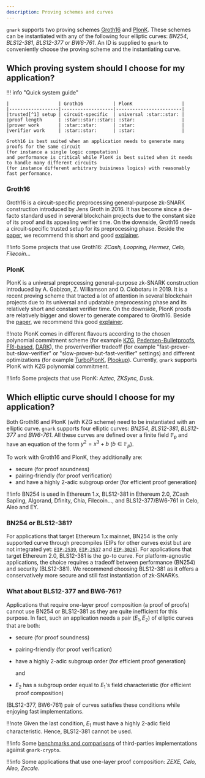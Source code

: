 ```yaml
---
description: Proving schemes and curves
---
```


`gnark` supports two proving schemes [Groth16](https://eprint.iacr.org/2016/260.pdf) and [PlonK](https://eprint.iacr.org/2019/953.pdf).
These schemes can be instantiated with any of the following four elliptic curves: *BN254*, *BLS12-381*, *BLS12-377* or *BW6-761*.
An ID is supplied to `gnark` to conveniently choose the proving scheme and the instantiating curve.

## Which proving system should I choose for my application?

!!! info "Quick system guide"

    |                  | Groth16           | PlonK                  |
    |------------------|-------------------|------------------------|
    |trusted[^1] setup | circuit-specific  | universal :star::star: |
    |proof length      | :star::star::star:| :star:                 |
    |prover work       | :star::star:      | :star:                 |
    |verifier work     | :star::star:      | :star:                 |

    Groth16 is best suited when an application needs to generate many proofs for the same circuit
    (for instance a single logic computation)
    and performance is critical while PlonK is best suited when it needs to handle many different circuits
    (for instance different arbitrary buisiness logics) with reasonably fast performance.

### Groth16

Groth16 is a circuit-specific preprocessing general-purpose zk-SNARK construction introduced by Jens Groth in 2016.
It has become since a de-facto standard used in several blockchain projects due to the constant size of its proof and its appealing verifier time.
On the downside, Groth16 needs a circuit-specific trusted setup for its preprocessing phase.
Beside the [paper](http://www.zeroknowledgeblog.com/index.php/groth16), we recommend this short and good [explainer](http://www.zeroknowledgeblog.com/index.php/groth16).

!!!info
    Some projects that use Groth16: *ZCash, Loopring, Hermez, Celo, Filecoin…*

### PlonK

PlonK is a universal preprocessing general-purpose zk-SNARK construction introduced by A. Gabizon, Z. Williamson and O. Ciobotaru in 2019.
It is a recent proving scheme that tracted a lot of attention in several blockchain projects due to its universal and updatable preprocessing phase and its relatively short and constant verifier time.
On the downside, PlonK proofs are relatively bigger and slower to generate compared to Groth16.
Beside the [paper](https://eprint.iacr.org/2019/953.pdf), we recommend this good [explainer](https://hackmd.io/@zkteam/plonk).

!!!note
    PlonK comes in different flavours according to the chosen polynomial commitment scheme (for example
    [KZG](https://www.iacr.org/archive/asiacrypt2010/6477178/6477178.pdf),
    [Pedersen-Bulletproofs](http://web.stanford.edu/~buenz/pubs/bulletproofs.pdf),
    [FRI-based](https://eprint.iacr.org/2019/1020.pdf),
    [DARK](https://eprint.iacr.org/2019/1229.pdf)),
    the prover/verifier tradeoff (for example "fast-prover-but-slow-verifier" or "slow-prover-but-fast-verifier" settings)
    and different optimizations (for example [TurboPlonK](https://docs.zkproof.org/pages/standards/accepted-workshop3/proposal-turbo_plonk.pdf),
    [Plookup](https://eprint.iacr.org/2020/315.pdf)).
    Currently, `gnark` supports PlonK with KZG polynomial commitment.

!!!info
    Some projects that use PlonK: *Aztec, ZKSync, Dusk.*

## Which elliptic curve should I choose for my application?

Both Groth16 and PlonK (with KZG scheme) need to be instantiated with an elliptic curve.
`gnark` supports four elliptic curves: *BN254*, *BLS12-381*, *BLS12-377* and *BW6-761*.
All these curves are defined over a finite field $\mathbb{F}_p$ and have an equation of the form $y^2=x^3+b$ ($b\in \mathbb{F}_p$).

To work with Groth16 and PlonK, they additionally are:

- secure (for proof soundness)
- pairing-friendly (for proof verification)
- and have a highly 2-adic subgroup order (for efficient proof generation)

!!!info
    BN254 is used in Ethereum 1.x,
    BLS12-381 in Ethereum 2.0, ZCash Sapling, Algorand, Dfinity, Chia, Filecoin...,
    and BLS12-377/BW6-761 in Celo, Aleo and EY.

### BN254 or BLS12-381?

For applications that target Ethereum 1.x mainnet, BN254 is the only supported curve through precompiles
(EIPs for other curves exist but are not integrated yet: [`EIP-2539`](https://eips.ethereum.org/EIPS/eip-2539), [`EIP-2537`](https://eips.ethereum.org/EIPS/eip-2537) and [`EIP-3026`](https://eips.ethereum.org/EIPS/eip-3026)).
For applications that target Ethereum 2.0, BLS12-381 is the go-to curve.
For platform-agnostic applications, the choice requires a tradeoff between performance (BN254) and security (BLS12-381).
We recommend choosing BLS12-381 as it offers a conservatively more secure and still fast instantiation of zk-SNARKs.

### What about BLS12-377 and BW6-761?

Applications that require one-layer proof composition (a proof of proofs) cannot use BN254 or BLS12-381 as they are quite inefficient for this purpose.
In fact, such an application needs a pair ($E_1, E_2$) of elliptic curves that are both:

- secure (for proof soundness)
- pairing-friendly (for proof verification)
- have a highly 2-adic subgroup order (for efficient proof generation)

    and

- $E_2$ has a subgroup order equal to $E_1$'s field characteristic (for efficient proof composition)

(BLS12-377, BW6-761) pair of curves satisfies these conditions while enjoying fast implementations.

!!!note
    Given the last condition, $E_1$ must have a highly 2-adic field characteristic.
    Hence, BLS12-381 cannot be used.

!!!info
    Some [benchmarks and comparisons](https://hackmd.io/@zkteam/eccbench) of third-parties implementations against `gnark-crypto`.

!!!info
    Some applications that use one-layer proof composition: *ZEXE, Celo, Aleo, Zecale.*

[^1]: PlonK setup can be made trustless if used with FRI-based or DARK (class groups or Jacobians of genus 2 (or 3) curves) polynomial commitment. Currently, `gnark` supports only KZG scheme.
